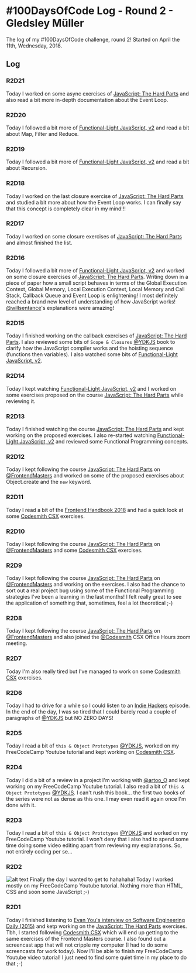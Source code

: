 # #100DaysOfCode Log - Round 2 - Gledsley Müller

The log of my #100DaysOfCode challenge, round 2! Started on April the 11th, Wednesday, 2018.

## Log

### R2D21

Today I worked on some async exercises of [JavaScript: The Hard Parts](https://frontendmasters.com/courses/javascript-hard-parts/) and also read a bit more in-depth documentation about the Event Loop.

### R2D20

Today I followed a bit more of [Functional-Light JavaScript, v2](https://frontendmasters.com/courses/functional-javascript-v2/) and read a bit about Map, Filter and Reduce.

### R2D19
Today I followed a bit more of [Functional-Light JavaScript, v2](https://frontendmasters.com/courses/functional-javascript-v2/) and read a bit about Recursion.

### R2D18

Today I worked on the last closure exercise of [JavaScript: The Hard Parts](https://frontendmasters.com/courses/javascript-hard-parts/) and studied a bit more about how the Event Loop works. I can finally say that this concept is completely clear in my mind!!!

### R2D17

Today I worked on some closure exercises of [JavaScript: The Hard Parts](https://frontendmasters.com/courses/javascript-hard-parts/) and almost finished the list.

### R2D16

Today I followed a bit more of [Functional-Light JavaScript, v2](https://frontendmasters.com/courses/functional-javascript-v2/) and worked on some closure exercises of [JavaScript: The Hard Parts](https://frontendmasters.com/courses/javascript-hard-parts/). Writing down in a piece of paper how a small script behaves in terms of the Global Execution Context, Global Memory, Local Execution Context, Local Memory and Call Stack, Callback Queue and Event Loop is enlightening! I most definitely reached a brand new level of understanding of how JavaScript works! [@willsentance](https://twitter.com/willsentance)'s explanations were amazing!

### R2D15

Today I finished working on the callback exercises of [JavaScript: The Hard Parts](https://frontendmasters.com/courses/javascript-hard-parts/). I also reviewed some bits of `Scope & Closures` [@YDKJS](https://twitter.com/YDKJS) book to clarify how the JavaScript compiler works and the hoisting sequence (functions then variables). I also watched some bits of [Functional-Light JavaScript, v2](https://frontendmasters.com/courses/functional-javascript-v2/).

### R2D14

Today I kept watching [Functional-Light JavaScript, v2](https://frontendmasters.com/courses/functional-javascript-v2/) and I worked on some exercises proposed on the course [JavaScript: The Hard Parts](https://frontendmasters.com/courses/javascript-hard-parts/) while reviewing it.

### R2D13

Today I finished watching the course [JavaScript: The Hard Parts](https://frontendmasters.com/courses/javascript-hard-parts/) and kept working on the proposed exercises. I also re-started watching [Functional-Light JavaScript, v2](https://frontendmasters.com/courses/functional-javascript-v2/) and reviewed some Functional Programming concepts.

### R2D12

Today I kept following the course [JavaScript: The Hard Parts](https://frontendmasters.com/courses/javascript-hard-parts/) on [@FrontendMasters](https://twitter.com/FrontendMasters) and worked on some of the proposed exercises about Object.create and the `new` keyword.

### R2D11

Today I read a bit of the [Frontend Handbook 2018](https://frontendmasters.com/books/front-end-handbook/2018/) and had a quick look at some [Codesmith CSX](https://csx.codesmith.io/) exercises.

### R2D10

Today I kept following the course [JavaScript: The Hard Parts](https://frontendmasters.com/courses/javascript-hard-parts/) on [@FrontendMasters](https://twitter.com/FrontendMasters) and some [Codesmith CSX](https://csx.codesmith.io/) exercises.

### R2D9

Today I kept following the course [JavaScript: The Hard Parts](https://frontendmasters.com/courses/javascript-hard-parts/) on [@FrontendMasters](https://twitter.com/FrontendMasters) and working on the exercises. I also had the chance to sort out a real project bug using some of the Functional Programming strategies I've been a learning in the last months! I felt really great to see the application of something that, sometimes, feel a lot theoretical ;-)

### R2D8

Today I kept following the course [JavaScript: The Hard Parts](https://frontendmasters.com/courses/javascript-hard-parts/) on [@FrontendMasters](https://twitter.com/FrontendMasters) and also joined the [@Codesmith](https://twitter.com/Codesmith) CSX Office Hours zoom meeting.

### R2D7

Today I'm also really tired but I've managed to work on some [Codesmith CSX](https://csx.codesmith.io/) exercises. 

### R2D6

Today I had to drive for a while so I could listen to an [Indie Hackers](https://www.indiehackers.com/) episode. In the end of the day, I was so tired that I could barely read a couple of paragraphs of [@YDKJS](https://twitter.com/YDKJS) but NO ZERO DAYS!

### R2D5

Today I read a bit of `this & Object Prototypes` [@YDKJS](https://twitter.com/YDKJS),  worked on my FreeCodeCamp Youtube tutorial and kept working on [Codesmith CSX](https://csx.codesmith.io/).

### R2D4

Today I did a bit of a review in a project I'm working with [@artoo_O](https://twitter.com/artoo_O) and kept working on my FreeCodeCamp Youtube tutorial. I also read a bit of `this & Object Prototypes` [@YDKJS](https://twitter.com/YDKJS). I can't rush this book... the first two books of the series were not as dense as this one. I may even read it again once I'm done with it.

### R2D3

Today I read a bit of `this & Object Prototypes` [@YDKJS](https://twitter.com/YDKJS) and worked on my FreeCodeCamp Youtube tutorial. I won't deny that I also had to spend some time doing some video editing apart from reviewing my explanations. So, not entirely coding per se...

### R2D2

![alt text](https://www.sideshowtoy.com/wp-content/uploads/2016/04/star-wars-r2-d2-legendary-scale-feature-400155.jpg "R2-D2")
Finally the day I wanted to get to hahahaha! Today I worked mostly on my FreeCodeCamp Youtube tutorial. Nothing more than HTML, CSS and soon some JavaScript ;-)

### R2D1

Today I finished listening to [Evan You's interview on Software Engineering Daily (2015)](https://softwareengineeringdaily.com/2015/12/29/front-end-javascript-with-evan-you/) and ketp working on the [JavaScript: The Hard Parts](https://frontendmasters.com/courses/javascript-hard-parts/) exercises. Tbh, I started following [Codesmith CSX](https://csx.codesmith.io/) which will end up getting to the same exercises of the Frontend Masters course. I also found out a screencast app that will not cripple my computer (I had to do some screencasts for work today). Now I'll be able to finish my FreeCodeCamp Youtube video tutorial! I just need to find some quiet time in my place to do that ;-)
